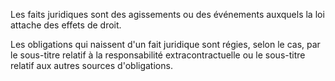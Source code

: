 Les faits juridiques sont des agissements ou des événements auxquels la loi attache des effets de droit.

Les obligations qui naissent d'un fait juridique sont régies, selon le cas, par le sous-titre relatif à la responsabilité extracontractuelle ou le sous-titre relatif aux autres sources d'obligations.

